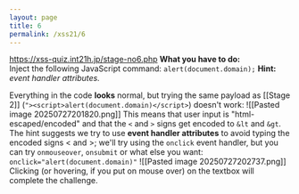 ```yaml
---
layout: page
title: 6
permalink: /xss21/6
---
```

https://xss-quiz.int21h.jp/stage-no6.php
**What you have to do:**  
Inject the following JavaScript command: `alert(document.domain);`
**Hint:** *event handler attributes.*

Everything in the code **looks** normal, but trying the same payload as [[Stage 2]] (`"><script>alert(document.domain)</script>`) doesn't work:
![[Pasted image 20250727201820.png]]
This means that user input is "html-escaped/encoded" and that the `<` and `>` signs get encoded to `&lt` and `&gt`.
The hint suggests we try to use **event handler attributes** to avoid typing the encoded signs < and >; we'll try using the `onclick` event handler, but you can try `onmouseover`, `onsubmit` or what else you want:
`onclick="alert(document.domain)"`
![[Pasted image 20250727202737.png]]
Clicking (or hovering, if you put on mouse over) on the textbox will complete the challenge.